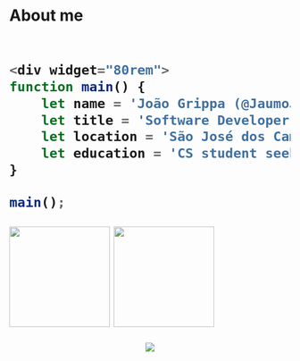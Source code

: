 <h1>About me<h1>

```javascript

<div widget="80rem">
function main() {
    let name = 'João Grippa (@JaumoJaum)';
    let title = 'Software Developer';
    let location = 'São José dos Campos';
    let education = 'CS student seeking opportunities';
}

main();
```
</div>

<div>
    <img height="180em" align="center" src="https://github-readme-stats.vercel.app/api?username=JaumoJaum&theme=slateorange&show_icons=true&hide_border=true&count_private=true"/>
    <img height="180em" align="center" src="https://github-readme-stats.vercel.app/api/top-langs/?username=JaumoJaum&theme=slateorange&show_icons=true&hide_border=true&layout=compact"/>
</div>

<p align="center">
     <img src="https://capsule-render.vercel.app/api?type=waving&height=100&color=gradient&section=footer&strokeWidth=1000"/>
</p> 




<!---
JaumoJaum/JaumoJaum is a ✨ special ✨ repository because its `README.md` (this file) appears on your GitHub profile.
You can click the Preview link to take a look at your changes.
--->
